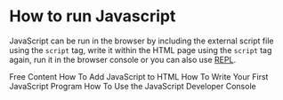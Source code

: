 # How to run Javascript

JavaScript can be run in the browser by including the external script file using the `script` tag, write it within the HTML page using the `script` tag again, run it in the browser console or you can also use [REPL](https://www.digitalocean.com/community/tutorials/how-to-use-the-node-js-repl).

<ResourceGroupTitle>Free Content</ResourceGroupTitle>
<BadgeLink colorScheme='yellow' badgeText='Read' href='https://www.digitalocean.com/community/tutorials/how-to-add-javascript-to-html'>How To Add JavaScript to HTML</BadgeLink>
<BadgeLink colorScheme='yellow' badgeText='Read' href='https://www.digitalocean.com/community/tutorials/how-to-write-your-first-javascript-program'>How To Write Your First JavaScript Program</BadgeLink>
<BadgeLink colorScheme='yellow' badgeText='Read' href='https://www.digitalocean.com/community/tutorials/how-to-use-the-javascript-developer-console'>How To Use the JavaScript Developer Console</BadgeLink>



